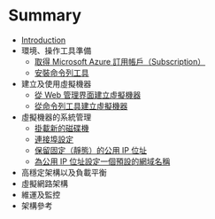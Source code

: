 # Summary

* [Introduction](README.md)
* 環境、操作工具準備
  * [取得 Microsoft Azure 訂用帳戶（Subscription）](/ch01/sign-up-microsoft-azure-subscriptions.md)
  * [安裝命令列工具](/ch01/install-command-line-tools.md)
* 建立及使用虛擬機器
  * [從 Web 管理界面建立虛擬機器](/ch02/create-new-vm-from-portal.md)
  * [從命令列工具建立虛擬機器](/ch02/create-new-vm-from-cli.md)
* 虛擬機器的系統管理
  * [掛載新的磁碟機](/ch03/attach-a-new-disk.md)
  * [連接埠設定](/ch03/port-setting.md)
  * [保留固定（靜態）的公用 IP 位址](/ch03/reserve-static-public-ip-address.md)
  * [為公用 IP 位址設定一個預設的網域名稱](/ch03/setting-default-domain-name-to-public-ip.md)
* 高穩定架構以及負載平衡
* 虛擬網路架構
* 維運及監控
* 架構參考



